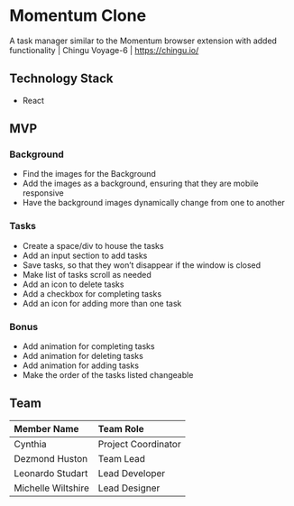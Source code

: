 # Momentum Clone

A task manager similar to the Momentum browser extension with added functionality | Chingu Voyage-6 | https://chingu.io/


## Technology Stack

* React


## MVP

### Background
* Find the images for the Background
* Add the images as a background, ensuring that they are mobile responsive
* Have the background images dynamically change from one to another

### Tasks
* Create a space/div to house the tasks
* Add an input section to add tasks
* Save tasks, so that they won’t disappear if the window is closed
* Make list of tasks scroll as needed
* Add an icon to delete tasks
* Add a checkbox for completing tasks
* Add an icon for adding more than one task

### Bonus
* Add animation for completing tasks
* Add animation for deleting tasks
* Add animation for adding tasks
* Make the order of the tasks listed changeable


## Team

| Member Name            | Team Role           |
| :---                   | :---                |
| Cynthia                | Project Coordinator |
| Dezmond Huston         | Team Lead           |
| Leonardo Studart       | Lead Developer      |
| Michelle Wiltshire     | Lead Designer       |
